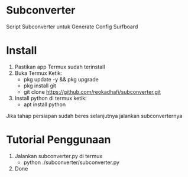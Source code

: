 # Subconverter
Script Subconverter untuk Generate Config Surfboard

# Install
1. Pastikan app Termux sudah terinstall
2. Buka Termux Ketik:
   + pkg update -y && pkg upgrade
   + pkg install git
   + git clone https://github.com/reokadhafi/subconverter.git
3. Install python di termux ketik:
   + apt install python

Jika tahap persiapan sudah beres selanjutnya jalankan subconverternya
# Tutorial Penggunaan
1. Jalankan subconverter.py di termux 
   + python ./subconverter/subconverter.py
2. Done
